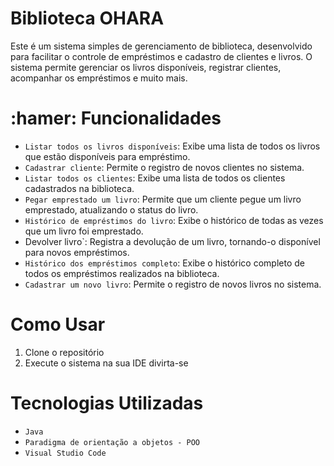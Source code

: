 # Biblioteca OHARA

Este é um sistema simples de gerenciamento de biblioteca, desenvolvido para facilitar o controle de empréstimos e cadastro de clientes e livros. O sistema permite gerenciar os livros disponíveis, registrar clientes, acompanhar os empréstimos e muito mais.

# :hamer: Funcionalidades
- `Listar todos os livros disponíveis`: Exibe uma lista de todos os livros que estão disponíveis para empréstimo.
- `Cadastrar cliente`: Permite o registro de novos clientes no sistema.
- `Listar todos os clientes`: Exibe uma lista de todos os clientes cadastrados na biblioteca.
- `Pegar emprestado um livro`: Permite que um cliente pegue um livro emprestado, atualizando o status do livro.
- `Histórico de empréstimos do livro`: Exibe o histórico de todas as vezes que um livro foi emprestado.
- Devolver livro`: Registra a devolução de um livro, tornando-o disponível para novos empréstimos.
- `Histórico dos empréstimos completo`: Exibe o histórico completo de todos os empréstimos realizados na biblioteca.
- `Cadastrar um novo livro`: Permite o registro de novos livros no sistema.

# Como Usar
1. Clone o repositório
2. Execute o sistema na sua IDE
divirta-se

# Tecnologias Utilizadas
* `Java`
* `Paradigma de orientação a objetos - POO`
* `Visual Studio Code`